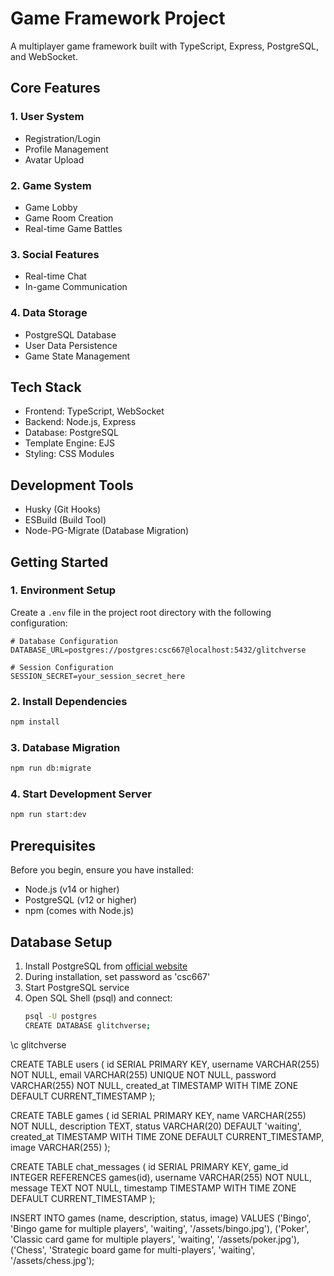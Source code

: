 # Game Framework Project

A multiplayer game framework built with TypeScript, Express, PostgreSQL, and WebSocket.

## Core Features

### 1. User System

- Registration/Login
- Profile Management
- Avatar Upload

### 2. Game System

- Game Lobby
- Game Room Creation
- Real-time Game Battles

### 3. Social Features

- Real-time Chat
- In-game Communication

### 4. Data Storage

- PostgreSQL Database
- User Data Persistence
- Game State Management

## Tech Stack

- Frontend: TypeScript, WebSocket
- Backend: Node.js, Express
- Database: PostgreSQL
- Template Engine: EJS
- Styling: CSS Modules

## Development Tools

- Husky (Git Hooks)
- ESBuild (Build Tool)
- Node-PG-Migrate (Database Migration)


## Getting Started

### 1. Environment Setup

Create a `.env` file in the project root directory with the following configuration:

```env
# Database Configuration
DATABASE_URL=postgres://postgres:csc667@localhost:5432/glitchverse

# Session Configuration
SESSION_SECRET=your_session_secret_here
```
### 2. Install Dependencies
```bash
npm install
```
### 3. Database Migration
```bash
npm run db:migrate
```
### 4. Start Development Server
```bash
npm run start:dev
```

## Prerequisites

Before you begin, ensure you have installed:
- Node.js (v14 or higher)
- PostgreSQL (v12 or higher)
- npm (comes with Node.js)

## Database Setup

1. Install PostgreSQL from [official website](https://www.postgresql.org/download/)
2. During installation, set password as 'csc667'
3. Start PostgreSQL service
4. Open SQL Shell (psql) and connect:
   ```bash
   psql -U postgres
   CREATE DATABASE glitchverse;
\c glitchverse

CREATE TABLE users (
  id SERIAL PRIMARY KEY,
  username VARCHAR(255) NOT NULL,
  email VARCHAR(255) UNIQUE NOT NULL,
  password VARCHAR(255) NOT NULL,
  created_at TIMESTAMP WITH TIME ZONE DEFAULT CURRENT_TIMESTAMP
);

CREATE TABLE games (
  id SERIAL PRIMARY KEY,
  name VARCHAR(255) NOT NULL,
  description TEXT,
  status VARCHAR(20) DEFAULT 'waiting',
  created_at TIMESTAMP WITH TIME ZONE DEFAULT CURRENT_TIMESTAMP,
  image VARCHAR(255)
);

CREATE TABLE chat_messages (
  id SERIAL PRIMARY KEY,
  game_id INTEGER REFERENCES games(id),
  username VARCHAR(255) NOT NULL,
  message TEXT NOT NULL,
  timestamp TIMESTAMP WITH TIME ZONE DEFAULT CURRENT_TIMESTAMP
);

INSERT INTO games (name, description, status, image) VALUES 
('Bingo', 'Bingo game for multiple players', 'waiting', '/assets/bingo.jpg'),
('Poker', 'Classic card game for multiple players', 'waiting', '/assets/poker.jpg'),
('Chess', 'Strategic board game for multi-players', 'waiting', '/assets/chess.jpg');

